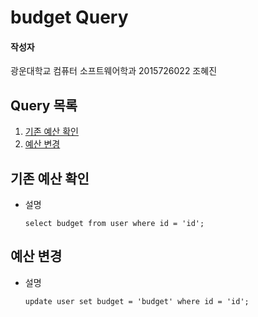 # budget Query

#### 작성자

광운대학교 컴퓨터 소프트웨어학과 2015726022 조혜진

## Query 목록

1. [기존 예산 확인](#1)
2. [예산 변경](#2)

<a name="1"></a>

## 기존 예산 확인

- 설명

  ```mysql
  select budget from user where id = 'id';
  ```

<a name="2"></a>

## 예산 변경

- 설명

  ```mysql
  update user set budget = 'budget' where id = 'id';
  ```